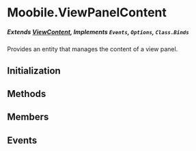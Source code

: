 Moobile.ViewPanelContent
================================================================================
##### Extends [ViewContent](Docs/View/ViewContent.md), Implements `Events`, `Options`, `Class.Binds`

Provides an entity that manages the content of a view panel.

Initialization
--------------------------------------------------------------------------------

Methods
--------------------------------------------------------------------------------


Members
--------------------------------------------------------------------------------


Events
--------------------------------------------------------------------------------